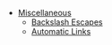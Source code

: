 
*   [Miscellaneous](#misc)
    *   [Backslash Escapes](#backslash)
    *   [Automatic Links](#autolink)

